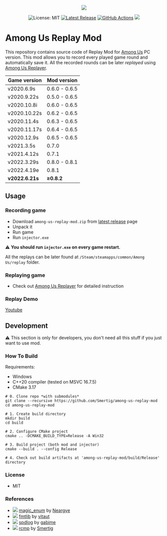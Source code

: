 <p align="center">
  <a href="https://store.steampowered.com/app/945360/Among_Us/"><img src="https://cdn.cloudflare.steamstatic.com/steam/apps/945360/header.jpg"></a>
</p>

<p align="center">
  <img src="https://img.shields.io/badge/License-MIT-blue.svg" alt="License: MIT">
  <a href="https://github.com/Smertig/among-us-replay-mod/releases/latest"><img src="https://img.shields.io/github/v/release/Smertig/among-us-replay-mod.svg" alt="Latest Release"></a>
  <a href="https://github.com/Smertig/among-us-replay-mod/actions"><img src="https://github.com/Smertig/among-us-replay-mod/workflows/Build%20On%20Push/badge.svg" alt="GitHub Actions"></a>
  <img src="https://img.shields.io/github/downloads/smertig/among-us-replay-mod/total">
</p>

# Among Us Replay Mod</b>

This repository contains source code of Replay Mod for [Among Us](https://store.steampowered.com/app/945360/Among_Us/) PC version. This mod allows you to record every played game round and automatically save it. All the recorded rounds can be later _replayed_ using [Among Us Replayer](https://github.com/Smertig/among-us-replayer).

| Game version    | Mod version   |
|-----------------|---------------|
| v2020.6.9s      | 0.6.0 - 0.6.5 |
| v2020.9.22s     | 0.5.0 - 0.6.5 |
| v2020.10.8i     | 0.6.0 - 0.6.5 |
| v2020.10.22s    | 0.6.2 - 0.6.5 |
| v2020.11.4s     | 0.6.3 - 0.6.5 | 
| v2020.11.17s    | 0.6.4 - 0.6.5 |
| v2020.12.9s     | 0.6.5 - 0.6.5 |
| v2021.3.5s      | 0.7.0         |
| v2021.4.12s     | 0.7.1         |
| v2022.3.29s     | 0.8.0 - 0.8.1 |
| v2022.4.19e     | 0.8.1         |
| **v2022.6.21s** | **≥0.8.2**    |

## Usage

### Recording game

- Download `among-us-replay-mod.zip` from [latest release](https://github.com/Smertig/among-us-replay-mod/releases/latest) page
- Unpack it
- Run game
- Run `injector.exe`

:warning: **You should run `injector.exe` on every game restart.**

All the replays can be later found at `/Steam/steamapps/common/Among Us/replay` folder.

### Replaying game

- Check out [Among Us Replayer](https://github.com/Smertig/among-us-replayer) for detailed instruction

### Replay Demo

[Youtube](https://youtu.be/j3DKQzkoJLM)

## Development

:warning: This section is only for developers, you don't need all this stuff if you just want to use mod. 

### How To Build

Requirements:
- Windows
- C++20 compiler (tested on MSVC 16.7.5)
- CMake 3.17

```shell script
# 0. Clone repo *with submodules*
git clone --recursive https://github.com/Smertig/among-us-replay-mod
cd among-us-replay-mod

# 1. Create build directory
mkdir build
cd build

# 2. Configure CMake project
cmake .. -DCMAKE_BUILD_TYPE=Release -A Win32

# 3. Build project (both mod and injector)
cmake --build . --config Release

# 4. Check out build artifacts at 'among-us-replay-mod/build/Release' directory
```

### License

- MIT

### References

- ![](https://img.shields.io/github/stars/Neargye/magic_enum.svg?style=social) [magic_enum](https://github.com/Neargye/magic_enum) by [Neargye](https://github.com/Neargye)
- ![](https://img.shields.io/github/stars/fmtlib/fmt.svg?style=social) [fmtlib](https://github.com/fmtlib/fmt) by [vitaut](https://github.com/vitaut)
- ![](https://img.shields.io/github/stars/gabime/spdlog.svg?style=social) [spdlog](https://github.com/gabime/spdlog) by [gabime](https://github.com/gabime)
- ![](https://img.shields.io/github/stars/Smertig/rcmp.svg?style=social) [rcmp](https://github.com/Smertig/rcmp) by [Smertig](https://github.com/Smertig)
